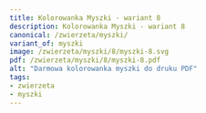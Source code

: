 ```yaml
---
title: Kolorowanka Myszki - wariant 8
description: Kolorowanka Myszki - wariant 8
canonical: /zwierzeta/myszki/
variant_of: myszki
image: /zwierzeta/myszki/8/myszki-8.svg
pdf: /zwierzeta/myszki/8/myszki-8.pdf
alt: "Darmowa kolorowanka myszki do druku PDF"
tags:
- zwierzeta
- myszki
---
```

